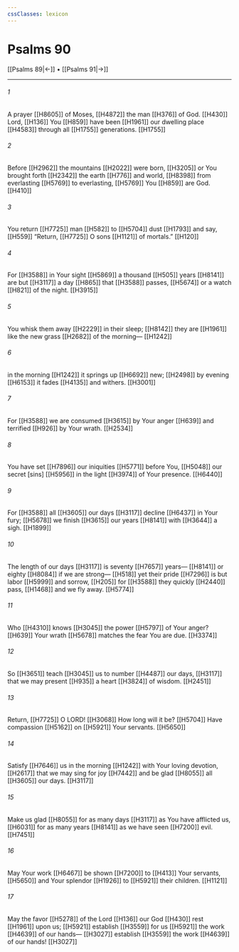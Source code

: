 ```yaml
---
cssClasses: lexicon
---
```


# Psalms 90

[[Psalms 89|←]] • [[Psalms 91|→]]

---

###### 1
A prayer [[H8605]] of Moses, [[H4872]] the man [[H376]] of God. [[H430]] Lord, [[H136]] You [[H859]] have been [[H1961]] our dwelling place [[H4583]] through all [[H1755]] generations. [[H1755]]

###### 2
Before [[H2962]] the mountains [[H2022]] were born, [[H3205]] or You brought forth [[H2342]] the earth [[H776]] and world, [[H8398]] from everlasting [[H5769]] to everlasting, [[H5769]] You [[H859]] are God. [[H410]]

###### 3
You return [[H7725]] man [[H582]] to [[H5704]] dust [[H1793]] and say, [[H559]] “Return, [[H7725]] O sons [[H1121]] of mortals.” [[H120]]

###### 4
For [[H3588]] in Your sight [[H5869]] a thousand [[H505]] years [[H8141]] are but [[H3117]] a day [[H865]] that [[H3588]] passes, [[H5674]] or a watch [[H821]] of the night. [[H3915]]

###### 5
You whisk them away [[H2229]] in their sleep; [[H8142]] they are [[H1961]] like the new grass [[H2682]] of the morning— [[H1242]]

###### 6
in the morning [[H1242]] it springs up [[H6692]] new; [[H2498]] by evening [[H6153]] it fades [[H4135]] and withers. [[H3001]]

###### 7
For [[H3588]] we are consumed [[H3615]] by Your anger [[H639]] and terrified [[H926]] by Your wrath. [[H2534]]

###### 8
You have set [[H7896]] our iniquities [[H5771]] before You, [[H5048]] our secret [sins] [[H5956]] in the light [[H3974]] of Your presence. [[H6440]]

###### 9
For [[H3588]] all [[H3605]] our days [[H3117]] decline [[H6437]] in Your fury; [[H5678]] we finish [[H3615]] our years [[H8141]] with [[H3644]] a sigh. [[H1899]]

###### 10
The length of our days [[H3117]] is seventy [[H7657]] years— [[H8141]] or eighty [[H8084]] if we are strong— [[H518]] yet their pride [[H7296]] is but labor [[H5999]] and sorrow, [[H205]] for [[H3588]] they quickly [[H2440]] pass, [[H1468]] and we fly away. [[H5774]]

###### 11
Who [[H4310]] knows [[H3045]] the power [[H5797]] of Your anger? [[H639]] Your wrath [[H5678]] matches the fear You are due. [[H3374]]

###### 12
So [[H3651]] teach [[H3045]] us to number [[H4487]] our days, [[H3117]] that we may present [[H935]] a heart [[H3824]] of wisdom. [[H2451]]

###### 13
Return, [[H7725]] O LORD! [[H3068]] How long will it be? [[H5704]] Have compassion [[H5162]] on [[H5921]] Your servants. [[H5650]]

###### 14
Satisfy [[H7646]] us in the morning [[H1242]] with Your loving devotion, [[H2617]] that we may sing for joy [[H7442]] and be glad [[H8055]] all [[H3605]] our days. [[H3117]]

###### 15
Make us glad [[H8055]] for as many days [[H3117]] as You have afflicted us, [[H6031]] for as many years [[H8141]] as we have seen [[H7200]] evil. [[H7451]]

###### 16
May Your work [[H6467]] be shown [[H7200]] to [[H413]] Your servants, [[H5650]] and Your splendor [[H1926]] to [[H5921]] their children. [[H1121]]

###### 17
May the favor [[H5278]] of the Lord [[H136]] our God [[H430]] rest [[H1961]] upon us; [[H5921]] establish [[H3559]] for us [[H5921]] the work [[H4639]] of our hands— [[H3027]] establish [[H3559]] the work [[H4639]] of our hands! [[H3027]]


